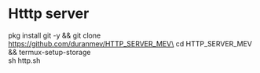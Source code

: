 # Htttp server
pkg install git -y && git clone https://github.com/duranmev/HTTP_SERVER_MEV\
cd HTTP_SERVER_MEV && termux-setup-storage\
sh http.sh
